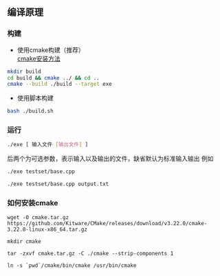 ## 编译原理

### 构建

- 使用cmake构建（推荐）  
[cmake安装方法](#install-cmake)
```bash
mkdir build
cd build && cmake ../ && cd ..
cmake --build ./build --target exe
```

- 使用脚本构建
```bash
bash ./build.sh
```

### 运行
```bash
./exe [ 输入文件 [输出文件] ]
```
后两个为可选参数，表示输入以及输出的文件，缺省默认为标准输入输出
例如
```bash
./exe testset/base.cpp

./exe testset/base.cpp output.txt
```

### 如何安装cmake <span id="install-cmake"></span>
```
wget -O cmake.tar.gz https://github.com/Kitware/CMake/releases/download/v3.22.0/cmake-3.22.0-linux-x86_64.tar.gz

mkdir cmake

tar -zxvf cmake.tar.gz -C ./cmake --strip-components 1

ln -s `pwd`/cmake/bin/cmake /usr/bin/cmake
```
